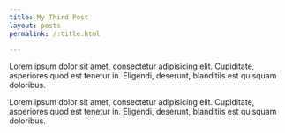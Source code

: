 ```yaml
---
title: My Third Post
layout: posts
permalink: /:title.html

---
```


<p>Lorem ipsum dolor sit amet, consectetur adipisicing elit. Cupiditate, asperiores quod est tenetur in. Eligendi, deserunt, blanditiis est quisquam doloribus.</p><!--more-->
<p><p>Lorem ipsum dolor sit amet, consectetur adipisicing elit. Cupiditate, asperiores quod est tenetur in. Eligendi, deserunt, blanditiis est quisquam doloribus.</p>
